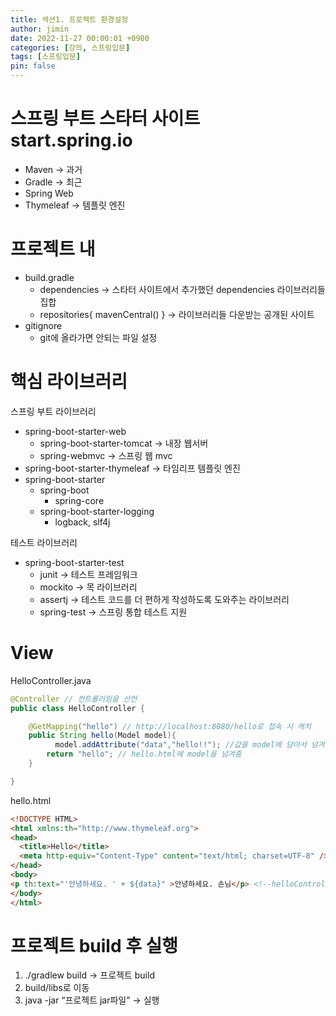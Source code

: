 ```yaml
---
title: 섹션1. 프로젝트 환경설정
author: jimin
date: 2022-11-27 00:00:01 +0900
categories: [강의, 스프링입문]
tags: [스프링입문]
pin: false
---
```


# 스프링 부트 스타터 사이트 start.spring.io

- Maven → 과거
- Gradle → 최근
- Spring Web
- Thymeleaf → 템플릿 엔진

# 프로젝트 내

- build.gradle
    - dependencies → 스타터 사이트에서 추가했던 dependencies 라이브러리들 집합
    - repositories{ mavenCentral() } → 라이브러리들 다운받는 공개된 사이트
- gitignore
    - git에 올라가면 안되는 파일 설정

# 핵심 라이브러리

스프링 부트 라이브러리

- spring-boot-starter-web
    - spring-boot-starter-tomcat → 내장 웹서버
    - spring-webmvc → 스프링 웹 mvc
- spring-boot-starter-thymeleaf → 타임리프 템플릿 엔진
- spring-boot-starter
    - spring-boot
        - spring-core
    - spring-boot-starter-logging
        - logback, slf4j

테스트 라이브러리

- spring-boot-starter-test
    - junit → 테스트 프레임워크
    - mockito → 목 라이브러리
    - assertj → 테스트 코드를 더 편하게 작성하도록 도와주는 라이브러리
    - spring-test → 스프링 통합 테스트 지원
    

# View

HelloController.java

```java
@Controller // 컨트롤러임을 선언
public class HelloController {

    @GetMapping("hello") // http://localhost:8080/hello로 접속 시 캐치
    public String hello(Model model){
	      model.addAttribute("data","hello!!"); //값을 model에 담아서 넘겨준다. 값의 key는 "data", value는 "hello!!"다.
        return "hello"; // hello.html에 model을 넘겨줌
    }

}
```

hello.html

```html
<!DOCTYPE HTML>
<html xmlns:th="http://www.thymeleaf.org">
<head>
  <title>Hello</title>
  <meta http-equiv="Content-Type" content="text/html; charset=UTF-8" />
</head>
<body>
<p th:text="'안녕하세요. ' + ${data}" >안녕하세요. 손님</p> <!--helloController에서 보낸 model의 data -->
</body>
</html>

```

# 프로젝트 build 후 실행

1. ./gradlew build → 프로젝트 build
2. build/libs로 이동
3. java -jar “프로젝트 jar파일” → 실행